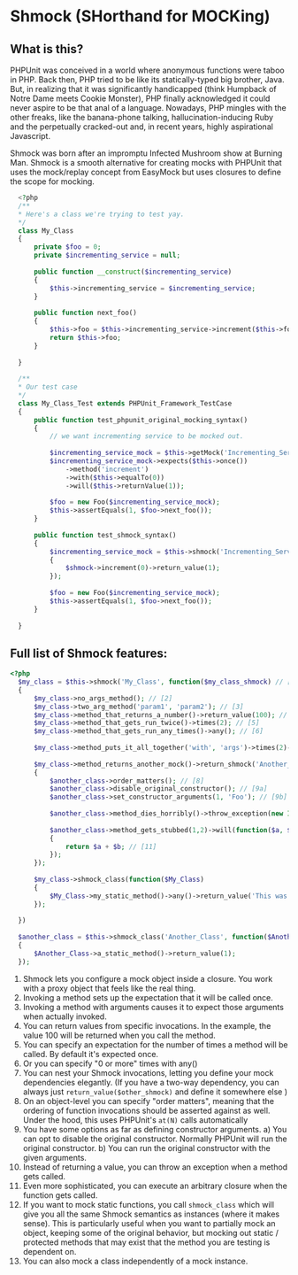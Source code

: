 # Shmock (SHorthand for MOCKing)

## What is this?

PHPUnit was conceived in a world where anonymous functions were taboo in PHP. Back then, PHP tried to be like its statically-typed big brother, Java. But, in realizing that it was significantly handicapped (think Humpback of Notre Dame meets Cookie Monster), PHP finally acknowledged it could never aspire to be that anal of a language. Nowadays, PHP mingles with the other freaks, like the banana-phone talking, hallucination-inducing Ruby and the perpetually cracked-out and, in recent years, highly aspirational Javascript.

Shmock was born after an impromptu Infected Mushroom show at Burning Man. Shmock is a smooth alternative for creating mocks with PHPUnit that uses the mock/replay concept from EasyMock but uses closures to define the scope for mocking.

  ```php
	<?php
	/**
	* Here's a class we're trying to test yay.
	*/
	class My_Class
	{
		private $foo = 0;
		private $incrementing_service = null;
		
		public function __construct($incrementing_service)
		{
			$this->incrementing_service = $incrementing_service;
		}
		
		public function next_foo()
		{
			$this->foo = $this->incrementing_service->increment($this->foo);
			return $this->foo;
		}
		
	}
	
	/**
	* Our test case
	*/
	class My_Class_Test extends PHPUnit_Framework_TestCase
	{
		public function test_phpunit_original_mocking_syntax()
		{
			// we want incrementing service to be mocked out.
			
			$incrementing_service_mock = $this->getMock('Incrementing_Service', array('increment'));
			$incrementing_service_mock->expects($this->once())
				->method('increment')
				->with($this->equalTo(0))
				->will($this->returnValue(1));
			
			$foo = new Foo($incrementing_service_mock);
			$this->assertEquals(1, $foo->next_foo());
		}
		
		public function test_shmock_syntax()
		{
			$incrementing_service_mock = $this->shmock('Incrementing_Service', function($shmock)
			{
				$shmock->increment(0)->return_value(1);
			});
			
			$foo = new Foo($incrementing_service_mock);
			$this->assertEquals(1, $foo->next_foo());
		}
		
	}
  ```
	
## Full list of Shmock features:
  ```php
  <?php
	$my_class = $this->shmock('My_Class', function($my_class_shmock) // [1]
	{
		$my_class->no_args_method(); // [2]
		$my_class->two_arg_method('param1', 'param2'); // [3]
		$my_class->method_that_returns_a_number()->return_value(100); // [4]
		$my_class->method_that_gets_run_twice()->times(2); // [5]
		$my_class->method_that_gets_run_any_times()->any(); // [6]
		
		$my_class->method_puts_it_all_together('with', 'args')->times(2)->return_value(false);
		
		$my_class->method_returns_another_mock()->return_shmock('Another_Class', function($another_class) // [7]
		{
			$another_class->order_matters(); // [8]
			$another_class->disable_original_constructor(); // [9a]
			$another_class->set_constructor_arguments(1, 'Foo'); // [9b]
			
			$another_class->method_dies_horribly()->throw_exception(new InvalidArgumentException()); // [10]
			
			$another_class->method_gets_stubbed(1,2)->will(function($a, $b)
			{
				return $a + $b; // [11]
			});
		});
		
		$my_class->shmock_class(function($My_Class)
		{
			$My_Class->my_static_method()->any()->return_value('This was returned inside the mock instance using the static:: prefix'); // [12]
		});
			
	})
	
	$another_class = $this->shmock_class('Another_Class', function($Another_Class) // [13]
	{
		$Another_Class->a_static_method()->return_value(1);
	});
  ```

1. Shmock lets you configure a mock object inside a closure. You work with a proxy object that feels like the real thing. 	
2. Invoking a method sets up the expectation that it will be called once.
3. Invoking a method with arguments causes it to expect those arguments when actually invoked.
4. You can return values from specific invocations. In the example, the value 100 will be returned when you call the method.
5. You can specify an expectation for the number of times a method will be called. By default it's expected once.
6. Or you can specify "0 or more" times with any()
7. You can nest your Shmock invocations, letting you define your mock dependencies elegantly. (If you have a two-way dependency, you can always just `return_value($other_shmock)` and define it somewhere else )
8. On an object-level you can specify "order matters", meaning that the ordering of function invocations should be asserted against as well. Under the hood, this uses PHPUnit's `at(N)` calls automatically
9. You have some options as far as defining constructor arguments. a) You can opt to disable the original constructor. Normally PHPUnit will run the original constructor. b) You can run the original constructor with the given arguments. 
10. Instead of returning a value, you can throw an exception when a method gets called.
11. Even more sophisticated, you can execute an arbitrary closure when the function gets called.
12. If you want to mock static functions, you call `shmock_class` which will give you all the same Shmock semantics as instances (where it makes sense). This is particularly useful when you want to partially mock an object, keeping some of the original behavior, but mocking out static / protected methods that may exist that the method you are testing is dependent on. 
13. You can also mock a class independently of a mock instance. 